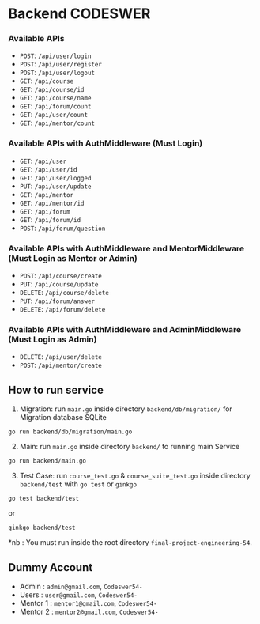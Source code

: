 # Backend CODESWER

<!-- ## Requirements

- Have three users (user, admin, mentor)
- Users should able to login
- Users should able to register
- Users should able to logout
- Users should able to check available all course or skill
- If users login, should able to update profile
- If users login as admin, should able to CRUD Users and Course or skill -->

### Available APIs
- `POST`: `/api/user/login`
- `POST`: `/api/user/register`
- `POST`: `/api/user/logout`
- `GET`: `/api/course`
- `GET`: `/api/course/id`
- `GET`: `/api/course/name`
- `GET`: `/api/forum/count`
- `GET`: `/api/user/count`
- `GET`: `/api/mentor/count`

### Available APIs with AuthMiddleware (Must Login)
- `GET`: `/api/user`
- `GET`: `/api/user/id`
- `GET`: `/api/user/logged`
- `PUT`: `/api/user/update`
- `GET`: `/api/mentor`
- `GET`: `/api/mentor/id`
- `GET`: `/api/forum`
- `GET`: `/api/forum/id`
- `POST`: `/api/forum/question`

### Available APIs with AuthMiddleware and MentorMiddleware (Must Login as Mentor or Admin)
- `POST`: `/api/course/create`
- `PUT`: `/api/course/update`
- `DELETE`: `/api/course/delete`
- `PUT`: `/api/forum/answer` 
- `DELETE`: `/api/forum/delete`

### Available APIs with AuthMiddleware and AdminMiddleware (Must Login as Admin)
- `DELETE`: `/api/user/delete`
- `POST`: `/api/mentor/create`

## How to run service
1. Migration: run `main.go` inside directory `backend/db/migration/` for Migration database SQLite
```
go run backend/db/migration/main.go  
```
2. Main: run `main.go` inside directory `backend/` to running main Service
```
go run backend/main.go
```
3. Test Case: run `course_test.go` & `course_suite_test.go` inside directory
`backend/test` with `go test` or `ginkgo`
```
go test backend/test
```
or
```
ginkgo backend/test
```

*nb : You must run inside the root directory `final-project-engineering-54`.

## Dummy Account
- Admin : `admin@gmail.com`, `Codeswer54-`
- Users : `user@gmail.com`, `Codeswer54-`
- Mentor 1 : `mentor1@gmail.com`, `Codeswer54-`
- Mentor 2 : `mentor2@gmail.com`, `Codeswer54-`
